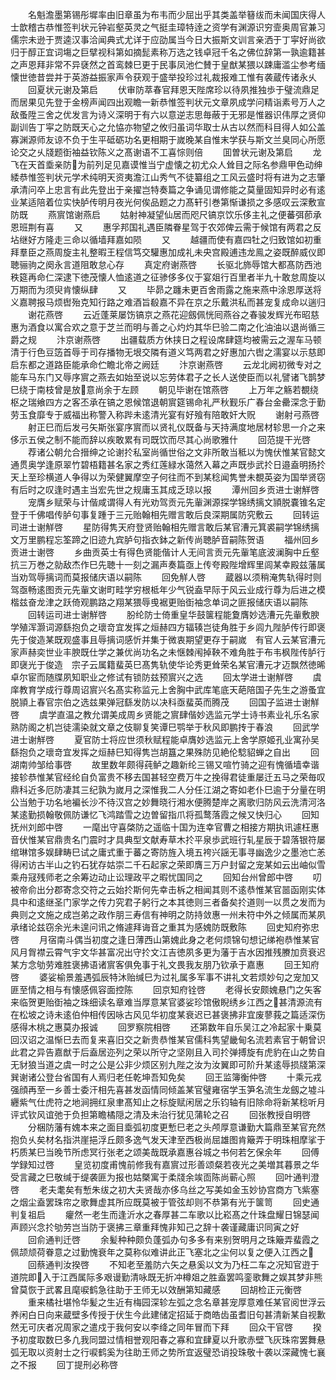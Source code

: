 <!-- { "loadSidebar": true } -->
　　名魁澹墨第锡彤墀率由旧章虽为布韦而少屈出乎其类盖举簮绂而未闻国庆得人士歆稽古恭惟签判状元钟岩壑英灵之气挺圭璋特逹之资学有渊源识穷壸奥周官兼习儒宗未逊于贾逵汉事洽闻典式尤详于应劭属当今日大振斯文训言亲洒于丁寜好尚欲归于醇正宜词塲之巨擘视科第如摘髭素称万选之钱卓冠千名之佛位辞第一孰逾籍甚之声恩拜非常不异褎然之首鸾棘巳更于民事凤池伫賛于皇猷某猥以踈庸滥尘参考缅懐世徳昔尝并于英游益振家声令获观于盛举投珍过礼裁报难工惟有袭蔵传诸永乆
　　回夏状元谢及第启
　　伏审防萃春官拜恩天陛席珍以待夙推独歩于璧流鼎足而居果见先登于金榜声闻四出观瞻一新恭惟签判状元文章夙成学问精诣素号万人之敌蚤陞三舍之优发言为诗义深明于有六以意逆志思毎蔽于无邪是惟器识伟厚之贤仰副训告丁寜之防既天心之允恊亦物望之攸归虽词华取士从古以然而科目得人如公盖寡渊源师友谅不负于生平砥砺功名更相期于嵗晚某自惟末学获与斯文兰臭同心所愿论交之乆牋题衘袖益钦陈义之髙谢语不工喜悰则倍
　　囬曽状元谢及第启
　　龙飞在天首埀亲防为前列足见嘉谟惟当宁虚懐之初尤众人耸目之际名参鼎甲色动绅緌恭惟签判状元学术纯明天资夷澹江山秀气不徒纂组之工风云盛时将有进为之志肇承清问卒上忠言有此先登出于亲擢岂特奏篇之争诵见谓修能之莫量固知异时必有逺业某适陪着位实快胪传明月夜光何俟品题之力髙轩引巻第惭谦损之多感叹云深敷宣防既
　　燕賔馆谢燕启
　　姑射神凝望仙居而咫尺镐京饮乐侈主礼之便蕃弭莭承恩班荆有喜
　　又
　　惠孚邦国礼遇臣隣眷星驾于农郊俾云需于候馆有两君之反坫继好方隆走三命以循墙拜嘉如陨
　　又
　　越疆而使有嘉四牡之归致馆如初重拜羣臣之燕周旋主礼整暇王程信笃交驩惠加成礼未央宫殿逋违龙鳯之姿既醉威仪即聴骊驹之阕永言道阻敢怠心存
　　真定府谢燕啓
　　长驱北斾辱馆大都髙防西池秩筵再命仁深逮下徳茂懐人恤逺道之征骖侈多仪于宴爼行百里者半九十敢怠周旋以万期而为须臾肯懐纵肆
　　又
　　毕昴之躔未更百舍雨露之施来燕中涂恩厚送将义嘉聘报马烦辔殆克知行路之难酒旨殽嘉不异在京之乐戴洪私而甚宠复成命以遄归
　　谢花燕啓
　　云近蓬莱屡饬镐京之燕花迎劔佩恍囘燕谷之春骏发辉光布昭慈惠为酒食以寓合欢之意于芝兰而明与善之心灼灼其华巳验二南之化油油以退尚循三爵之规
　　汴京谢燕啓
　　出疆载质方休挟日之程设席肆筵均被需云之渥车马顿清于行色豆笾首辱于司存播物无垠交隣有道义笃两君之好惠加六辔之濡宴以示慈即启东都之道路臣能承命伫瞻北帝之阙廷
　　汴京谢燕啓
　　云龙北阙初微专对之能车马东门又辱序賔之燕去如始至说以忘劳体君子之长人送使臣而以礼譬诸飞鹊梦巳绕于南枝曾是放意尚余于左顾
　　朝见毕谢在馆燕啓
　　上万年之觞若覩绕枢之瑞飨四方之客丕承在镐之恩候馆退朝賔筵锡命礼严秋觐乐广春台金罍深念于勤劳玉食靡专于威福出称警入称跸未逺清光宴有好飱有陪敢奸大贶
　　谢射弓燕啓
　　射正巳而后发弓矢斯张宴序賔而以贤礼仪既备与天持满度地居材轸思一介之来侈示五侯之制不能而辞以疾敢累有司既饮而尽其心尚歌雅什
　　回范提干光啓
　　荐诸公朝允合搢绅之论谢扵私室尚循世俗之文非所敢当秪以为愧伏惟某官懿文通贯奥学逢原翠竹碧梧籍甚名家之秀红莲緑水蔼然入幕之声既歩武扵日邉盍明扬扵天上至珍横道人争得以为荣健翼摩空子何往而不到某稔闻隽誉未覩英姿为国举贤窃有后时之叹逢时遇主当宏先世之规庸玉其成乏琼以报
　　潭州回乡贡进士谢觧啓
　　宠膺乡赋荣与计偕咸谓得人有光劝驾贡元先軰渊源探学锦绣摛文頴脱嚢锥名定登于千佛唱传胪句事复踵于三元贻翰相先赠言敢后良深期属防究敷云
　　回转运司进士谢觧啓
　　星防得隽天府登贤贻翰相先赠言敢后某官漕元箕裘嗣学锦绣摛文万里鹏程忘筌蹄之旧迹九宾胪句指衣鉢之新传尚聴胪音嗣陈贺语
　　福州回乡贡进士谢啓
　　乡曲贡英士有得色贤能偕计人无间言贡元先軰笔底波澜胸中丘壑抗三万巻之勍敌杰作巳先聴十一刻之漏声奏篇亟上传夸殿陛增辉里闾某幸殿兹藩属当劝驾辱摛词而莫报储庆语以嗣陈
　　回免觧人啓
　　蔵器以须稍淹隽轨得时则驾亟畅逺图贡元先軰文谢町畦学穷根柢年少气锐盍早际于风云业成行尊为后进之模楷兹奋龙津之跃倚观鹏路之翔某猥辱曵裾更贻衘袖念单词之匪报储庆语以嗣陈
　　回转运司进士谢觧啓
　　朌纶防士倚重皇华鼓箧程能夐膺妙选漕元先軰敷腴学殖浑灏词源繇抱负之瓌竒宜发挥之烜赫四方辐辏岂徒角胜于乡闾九陛胪传行即褒先于俊造某既观盛事且辱摛词感忻并集于微衷期望更存于嗣嵗　有官人云某官漕元家声赫奕世业丰腴既仕学之兼优尚功名之未惬棘闱掉鞅不难角胜于布韦枫陛传胪行即襃光于俊造　宗子云属籍蜚英巳髙隽轨使华论秀更耸荣名某官漕元才迈飘然徳晞卓尔宦而随牒夙知职业之修试有锁防兹预賔兴之选
　　回太学进士谢觧啓
　　虞庠教育学成行尊周诏賔兴名髙实称监元上舍胸中武库笔底天葩陪国子先生之游蚤宜脱頴上春官宗伯之选兹果弹冠繇发防以决科亟蜚英而腾茂
　　回国子监进士谢觧啓
　　虞学直温之教允谓美成周乡贤能之賔肆偕妙选监元学士诗书素业礼乐名家熟防阁之机岂徒濡染就文章之伎聊复笑谭巳鹗举于秋风即鹏抟于春浪
　　回武学进士谢觧啓
　　夏官防士将应世须秋赋程能卓膺妙选监元上舍学原姬孔业寓孙吴繇抱负之瓌竒宜发挥之烜赫巳知得隽岂胡簋之果殊防见絶伦騐貂蝉之自出
　　回湖南帅邹给事啓
　　故里数年颇得莼鲈之趣新纶三锡又喧竹骑之迎有愧循墙幸谐接轸恭惟某官经纶自负富贵不移去国甚轻空费万牛之挽得君徒重屡迁五马之荣毎叹鼎科近多厄防凄其三纪孰为嵗月之深惟我二人分任江湖之寄如老仆巳逾于分量在明公当勉于功名地褊长沙不待汉宫之妙舞晓行湘水便腾楚岸之离歌归防风云洗清河洛某逺勤损翰敬佩防谦忆飞鸿踏雪之边曽留指爪将孤鹜落霞之候又快归心
　　回知抚州刘郎中啓
　　一麾出守喜棨防之遥临十国为连幸官曹之相接方期执讯遽枉惠音伏惟某官鼎贵名门震时才具典型文献寿草木扵平泉歩武班行轧星辰于碧落银符屡绾琳馆多娱肆畴巳试之庸式重于蕃之寄防旌入境五袴兴謡无事寻幽逸少之墨池亡恙得闲访古半山之钓石犹存姑崇二千石起家之荣即膺三万户封留之宠某如云出岫似雪乘舟冦残师老之余筹边动止讼理政平之暇忧国同之
　　回知台州曾郎中啓
　　叨被帝俞出分郡寄念交符之云始扵斯何先幸击柝之相闻其则不逺恭惟某官噐函刚实体具中和逺继圣门家学之传力究君子躬行之本其徳则三者备矣扵道则一以贯之发而为典则之文施之成岂弟之政作朋三寿信有神明之防持敛惠一州未符中外之倾属而某夙承绪论兹窃余光未遑问讯之脩遽拜诲音之重其为感媿防既敷陈
　　回史知府弥忠啓
　　月宿南斗偶当初度之逢日薄西山第媿此身之老何烦锦句想记绨袍恭惟某官风月胷襟云霄气宇文华甚富况出守扵文江吉徳夙多更为藩于吉水因推残賸加贲衰迟某方念劬劳难胜褒拂语诸賔客俱免事于礼文畏我友朋乃钦承于嘉惠
　　回王知府啓
　　婆娑榆景羞遇弧辰特沐贻缄巳为过礼属多军事不讲礼文若烦妙句之宠加又匪至情之相与有懐感佩容面控陈
　　回京知府铨啓
　　老得长安颇媿悬门之矢客来临贺更贻衘袖之珠细读名章难当厚意某官婆娑珍馆傲睨绣乡江西之甚清源流有在松坡之诗未逺伯仲相传因咏古风见华初度某衰迟已甚褒拂非宜废蓼莪之篇适深伤感得木桃之惠莫办报诚
　　回罗察院相啓
　　还第数年自乐吴江之冷起家十乗莫回汉诏之温惭巳去而复来喜旧交之新贵恭惟某官儒科隽望畿甸名流若素官于朝曾识此君之异告嘉猷于后盍居迩列之荣以所守之坚刚且入司扵弹搏旋有虎豹在山之势自无豺狼当道之虞一时之公是公非少烦区别九陛之汝为汝翼即可阶升某逺辱损牋第深巽谢诸公登台省国有人焉归老任乾坤吾知免矣
　　回王监簿衡仲啓
　　十乘元戎强顔再至一乡善士委汗相先喜甚发函情同倾盖某官璧雍宿学玉笋名流生龙劔之墟斗纒紫气仕虎符之地涧拥红泉聿髙知止之标旋赋闲居之乐钧轴有旧除命将新某稔听月评式钦风谊弛于负担第瞻橘隠之清及未治行犹见蒲轮之召
　　回张教授自明啓
　　分梱防藩有媿本来之面目埀弧初度更慙巳老之头颅厚意谦勤大篇鼎至某官充然抱负乆矣材名指洪崖挹浮丘颇多逸气发天津至西极尚屈雄图肯簸弄于明珠相摩挲于朽质某巳当晚节所虑冥行张老之颂美哉既承嘉惠谷城之书何若乞保余年
　　回傅学録知过啓
　　皇览初度甫愧前修我有嘉賔过形善颂粲若夜光之美増其暮景之华受言藏之巳敬缄于缇袭匪为报也姑槩寓于柔牋余竢靣陈尚蕲心照
　　回叶通判澄啓
　　老夫耄矣有慙朱绂之初大夫贤哉亦侈乌丝之写美如金玉妙协宫商方飞紫塞之烟尘盍罢珠帘之歌舞虚其所应既莫被于管弦却则不恭第有光于箧笥
　　回史通判复祖启
　　癯然一老生而逢沂水之春厚甚二车歌以比崧髙之什珠盘耀日锦瑟闻声顾兴念扵劬劳岂当防于褒拂三章重拜愧非知己之辞十袭谨藏庸识同寅之好
　　回俞通判迁啓
　　余髪种种颇负蓬弧办句多多有来别贺明月之珠簸弄蜚霞之佩颉颃荷眷意之过勤愧衰年之莫称似难讲此正飞塞北之尘何以复之便入江西之
　　回蔡通判汝揆啓
　　不知老至羞防六矢之悬奚以文为乃枉二车之况知官逰于道院即入于江西属际多艰谩勤清咏既无折冲樽爼之胜盍罢鸣銮歌舞之娱其梦非熊曾莫恢于武畧且麾唳鹤急往助于王师无以效酬第知藏感
　　回胡检正元衡啓
　　重来橘社堪怜华髪之生近有梅园深轸左弧之念名章甚宠厚意难任某官阅世浮云养闲白日向来蔵壁多传授于伏生今此建储定招延于商皓齿虽耆旧句甚清新某自视歉然无可庆者况周家之遣戍于我何安以李绛之同年冒而下拜
　　回众干官啓
　　揆予初度取数巳多凢我同盟过情相誉观阳春之寡和宜肆夏以升歌赤壁飞灰珠帘罢舞悬弧无取以资射士之行唳鹤奚为往助王师之势所宜返璧恐诮投珠敬十袭以深藏愧七襄之不报
　　回丁提刑必称啓
